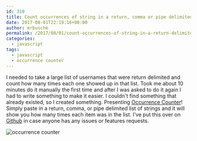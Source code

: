 ```yaml
---
id: 310
title: Count occurrences of string in a return, comma or pipe delimited list
date: 2017-08-01T22:19:16+00:00
author: mrbusche
permalink: /2017/08/01/count-occurrences-of-string-in-a-return-delimited-list/
categories:
  - javascript
tags:
  - javascript
  - occurrence counter
---
```


I needed to take a large list of usernames that were return delimited and count how many times each one showed up in that list. Took me about 10 minutes do it manually the first time and after I was asked to do it again I had to write something to make it easier. I couldn't find something that already existed, so I created something. Presenting [Occurrence Counter](https://mrbusche.com/p/oc/)! Simply paste in a return, comma, or pipe delimited list of strings and it will show you how many times each item was in the list. I've put this over on [Github](https://github.com/mrbusche/occurrenceCounter) in case anyone has any issues or features requests.

<img src="/images/2017/08/occurrencecounter.png" alt="occurrence counter" />
